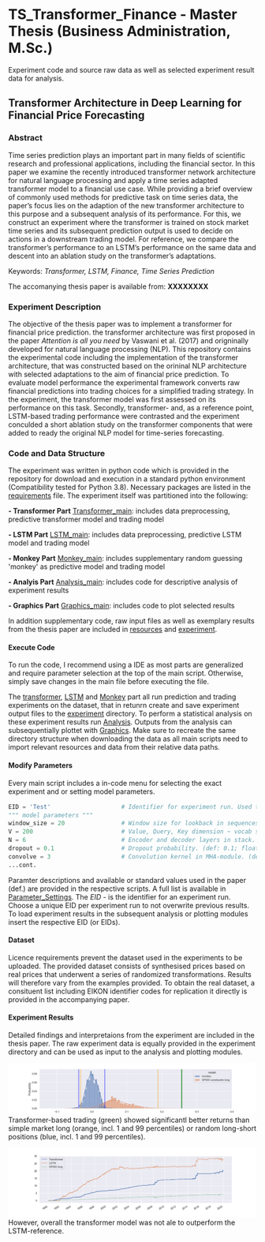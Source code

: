 # TS_Transformer_Finance - Master Thesis (Business Administration, M.Sc.)
Experiment code and source raw data as well as selected experiment result data for analysis.

## Transformer Architecture in Deep Learning for Financial Price Forecasting
### Abstract
Time series prediction plays an important part in many fields of scientific research and professional applications, including the financial sector. In this paper we examine the recently introduced transformer network architecture for natural language processing and apply a time series adapted transformer model to a financial use case. While providing a brief overview of commonly used methods for predictive task on time series data, the paper’s focus lies on the adaption of the new transformer architecture to this purpose and a subsequent analysis of its performance. For this, we construct an experiment where the transformer is trained on stock market time series and its subsequent prediction output is used to decide on actions in a downstream trading model. For reference, we compare the transformer’s performance to an LSTM’s performance on the same data and descent into an ablation study on the transformer’s adaptations.

Keywords:  *Transformer, LSTM, Finance, Time Series Prediction*

The accomanying thesis paper is available from: **XXXXXXXX**

### Experiment Description
The objective of the thesis paper was to implement a transformer for financial price prediction. the transformer architecture was first proposed in the paper *Attention is all you need* by Vaswani et al. (2017) and origninally developed for natural language processing (NLP). This repository contains the experimental code including the implementation of the transformer architecture, that was constructed based on the orininal NLP architecture with selected adaptations to the aim of financial price prediction. 
To evaluate model performance the experimental framework converts raw financial predictions into trading choices for a simplified trading strategy.
In the experiment, the transformer model was first assessed on its performance on this task. Secondly, transformer- and, as a reference point, LSTM-based trading performance were contrasted and the experiment conculded  a short ablation study on the transformer components that were added to ready the original NLP model for time-series forecasting.

### Code and Data Structure
The experiment was written in python code which is provided in the repository for download and execution in a standard python environment (Compatibility tested for Python 3.8). Necessary packages are listed in the [requirements](requirements.txt) file. 
The experiment itself was partitioned into the following: 

**- Transformer Part** [Transformer_main](Transformer_main.py): includes data preprocessing, predictive transformer model and trading model

**- LSTM Part** [LSTM_main](LSTM_main.py): includes data preprocessing, predictive LSTM model and trading model

**- Monkey Part** [Monkey_main](Monkey_main.py): includes supplementary random guessing 'monkey' as predictive model and trading model

**- Analyis Part** [Analysis_main](Analysis_main.py): includes code for descriptive analysis of experiment results

**- Graphics Part** [Graphics_main](Graphics_main.py): includes code to plot selected results

In addition supplementary code, raw input files as well as exemplary results from the thesis paper are included in [resources](resources/) and [experiment](experiment/).

#### Execute Code
To run the code, I recommend using a IDE as most parts are generalized and require parameter selection at the top of the main script. Otherwise, simply save changes in the main file before executing the file.

The [transformer](Transformer_main.py), [LSTM](LSTM_main.py) and [Monkey](Monkey_main.py) part all run prediction and trading experiments on the dataset, that in retunrn create and save experiment output files to the [experiment](experiment/) directory. To perform a statistical analysis on these experiment results run [Analysis](Analysis_main.py). Outputs from the analysis can subsequentially plottet with [Graphics](Graphics_main.py). 
Make sure to recreate the same directory structure when downloading the data as all main scripts need to import relevant resources and data from their relative data paths.

#### Modify Parameters
Every main script includes a in-code menu for selecting the exact experiment and or setting model parameters.
```python
EID = 'Test'                    # Identifier for experiment run. Used to identify results for analysis.
""" model parameters """
window_size = 20                # Window size for lookback in sequences. (def. 80; arbitrary int)
V = 200                         # Value, Query, Key dimension ~ vocab size. (def: 200; int)
N = 6                           # Encoder and decoder layers in stack. (def: 6; int)
dropout = 0.1                   # Dropout probability. (def: 0.1; float) 
convolve = 3                    # Convolution kernel in MHA-module. (def: 3; int; 0 ~ no convolution layer)
...cont.
```
Paramter descriptions and available or standard values used in the paper (def.) are provided in the respective scripts. A full list is available in [Parameter_Settings](Parameter_settings.csv).
The *EID* - is the identifier for an experiment run. Choose a unique EID per experiment run to not overwrite previous results. To load experiment results in the subsequent analysis or plotting modules insert the respective EID (or EIDs).

#### Dataset
Licence requirements prevent the dataset used in the experiments to be uploaded. The provided dataset consists of synthesised prices based on real prices that underwent a series of randomized transformations. Results will therefore vary from the examples provided. To obtain the real dataset, a consituent list including EIKON identifier codes for replication it directly is provided in the accompanying paper.  

#### Experiment Results
Detailed findings and interpretaions from the experiment are included in the thesis paper. The raw experiment data is equally provided in the experiment directory and can be used as input to the analysis and plotting modules.

![plot 2](/TS_Transformer_Finance/analysis/1_monkey_SP500_distribution_p_return.png)
Transformer-based trading (green) showed significantl better returns than simple market long (orange, incl. 1 and 99 percentiles) or random long-short positions (blue, incl. 1 and 99 percentiles). 

![plot 1](/TS_Transformer_Finance/analysis/1_9_11_cum_profit.png)
However, overall the transformer model was not ale to outperform the LSTM-reference.


